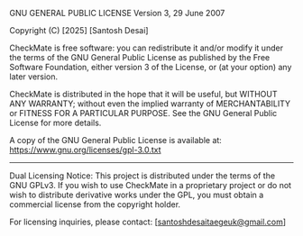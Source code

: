 GNU GENERAL PUBLIC LICENSE
Version 3, 29 June 2007

Copyright (C) [2025] [Santosh Desai]

CheckMate is free software: you can redistribute it and/or modify
it under the terms of the GNU General Public License as published by
the Free Software Foundation, either version 3 of the License, or
(at your option) any later version.

CheckMate is distributed in the hope that it will be useful,
but WITHOUT ANY WARRANTY; without even the implied warranty of
MERCHANTABILITY or FITNESS FOR A PARTICULAR PURPOSE.  See the
GNU General Public License for more details.

A copy of the GNU General Public License is available at:
    https://www.gnu.org/licenses/gpl-3.0.txt

------------------------------------------------------------
Dual Licensing Notice:
This project is distributed under the terms of the GNU GPLv3.
If you wish to use CheckMate in a proprietary project or do not wish
to distribute derivative works under the GPL, you must obtain a
commercial license from the copyright holder.

For licensing inquiries, please contact: [santoshdesaitaegeuk@gmail.com]
